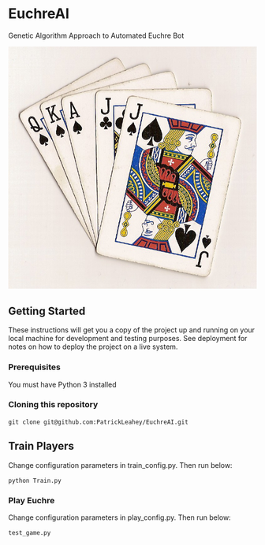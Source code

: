 # EuchreAI
Genetic Algorithm Approach to Automated Euchre Bot

![alt text](https://raw.githubusercontent.com/PatrickLeahey/EuchreAI/master/Euchre.jpg)

## Getting Started

These instructions will get you a copy of the project up and running on your local machine for development and testing purposes. See deployment for notes on how to deploy the project on a live system.

### Prerequisites

You must have Python 3 installed

### Cloning this repository

```
git clone git@github.com:PatrickLeahey/EuchreAI.git
```

## Train Players

Change configuration parameters in train_config.py. Then run below:

```
python Train.py
```

### Play Euchre 

Change configuration parameters in play_config.py. Then run below:

```
test_game.py
```

